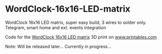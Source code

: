 # WordClock-16x16-LED-matrix

WordClock 16x16 LED matrix, super easy build, 3 wires to solder only. Telegram, smart home and ext. events integration

Code for the <a href="https://www.printables.com/de/model/331012-wordclock-16x16-led-matrix">WordClock 16x16 LED matrix</a> 3D print on <a href="https://www.printables.com">www.printables.com</a>

Note: Will be released later... Currently in progress...
